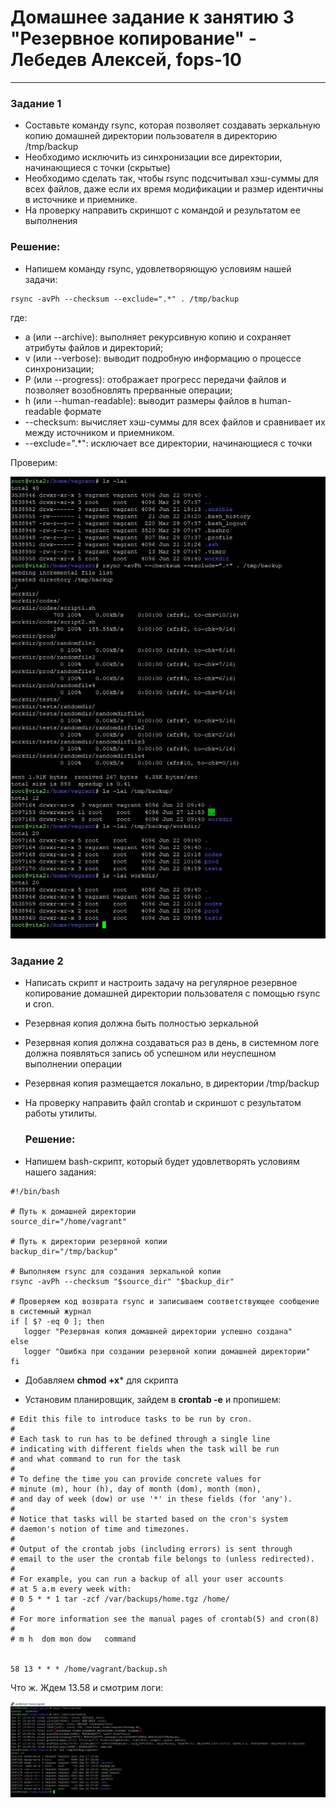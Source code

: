 # Домашнее задание к занятию 3 "Резервное копирование" - Лебедев Алексей, fops-10



---

### Задание 1  

- Составьте команду rsync, которая позволяет создавать зеркальную копию домашней директории пользователя в директорию /tmp/backup
- Необходимо исключить из синхронизации все директории, начинающиеся с точки (скрытые)
- Необходимо сделать так, чтобы rsync подсчитывал хэш-суммы для всех файлов, даже если их время модификации и размер идентичны в источнике и приемнике.
- На проверку направить скриншот с командой и результатом ее выполнения

### Решение:    

- Напишем команду rsync, удовлетворяющую условиям нашей задачи:

```
rsync -avPh --checksum --exclude=".*" . /tmp/backup
```

где:  

- a (или --archive): выполняет рекурсивную копию и сохраняет атрибуты файлов и директорий;
- v (или --verbose): выводит подробную информацию о процессе синхронизации;
- P (или --progress): отображает прогресс передачи файлов и позволяет возобновлять прерванные операции;
- h (или --human-readable): выводит размеры файлов в human-readable формате
- --checksum: вычисляет хэш-суммы для всех файлов и сравнивает их между источником и приемником.
- --exclude=".*": исключает все директории, начинающиеся с точки

Проверим:  


  
  

![ex1](img/rsync1.JPG)    


### Задание 2   

- Написать скрипт и настроить задачу на регулярное резервное копирование домашней директории пользователя с помощью rsync и cron.
- Резервная копия должна быть полностью зеркальной
- Резервная копия должна создаваться раз в день, в системном логе должна появляться запись об успешном или неуспешном выполнении операции
- Резервная копия размещается локально, в директории /tmp/backup
- На проверку направить файл crontab и скриншот с результатом работы утилиты.

  ### Решение:

- Напишем bash-скрипт, который будет удовлетворять условиям нашего задания:
 
 ```
#!/bin/bash

# Путь к домашней директории
source_dir="/home/vagrant"

# Путь к директории резервной копии
backup_dir="/tmp/backup"

# Выполняем rsync для создания зеркальной копии
rsync -avPh --checksum "$source_dir" "$backup_dir"

# Проверяем код возврата rsync и записываем соответствующее сообщение в системный журнал
if [ $? -eq 0 ]; then
    logger "Резервная копия домашней директории успешно создана"
else
    logger "Ошибка при создании резервной копии домашней директории"
fi
```

- Добавляем **chmod +x*** для скрипта

- Установим планировщик, зайдем в **crontab -e** и пропишем:

```
# Edit this file to introduce tasks to be run by cron.
#
# Each task to run has to be defined through a single line
# indicating with different fields when the task will be run
# and what command to run for the task
#
# To define the time you can provide concrete values for
# minute (m), hour (h), day of month (dom), month (mon),
# and day of week (dow) or use '*' in these fields (for 'any').
#
# Notice that tasks will be started based on the cron's system
# daemon's notion of time and timezones.
#
# Output of the crontab jobs (including errors) is sent through
# email to the user the crontab file belongs to (unless redirected).
#
# For example, you can run a backup of all your user accounts
# at 5 a.m every week with:
# 0 5 * * 1 tar -zcf /var/backups/home.tgz /home/
#
# For more information see the manual pages of crontab(5) and cron(8)
#
# m h  dom mon dow   command


58 13 * * * /home/vagrant/backup.sh
```

Что ж. Ждем 13.58 и смотрим логи:  

![ex2](img/cron.JPG) 
  
